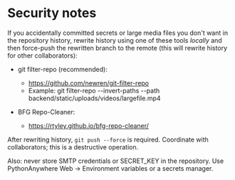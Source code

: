 # Security notes

If you accidentally committed secrets or large media files you don't want in the
repository history, rewrite history using one of these tools *locally* and then
force-push the rewritten branch to the remote (this will rewrite history for
other collaborators):

- git filter-repo (recommended):
  - https://github.com/newren/git-filter-repo
  - Example: git filter-repo --invert-paths --path backend/static/uploads/videos/largefile.mp4

- BFG Repo-Cleaner:
  - https://rtyley.github.io/bfg-repo-cleaner/

After rewriting history, `git push --force` is required. Coordinate with
collaborators; this is a destructive operation.

Also: never store SMTP credentials or SECRET_KEY in the repository. Use
PythonAnywhere Web -> Environment variables or a secrets manager.
